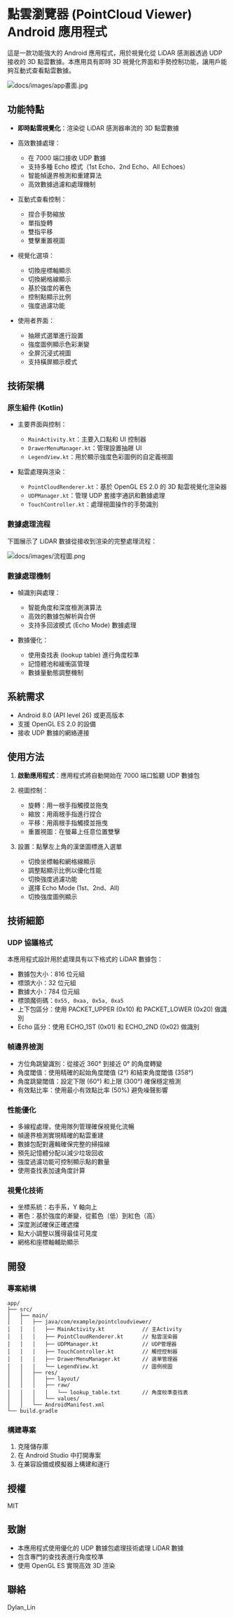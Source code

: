 # 點雲瀏覽器 (PointCloud Viewer) Android 應用程式

這是一款功能強大的 Android 應用程式，用於視覺化從 LiDAR 感測器透過 UDP 接收的 3D 點雲數據。本應用具有即時 3D 視覺化界面和手勢控制功能，讓用戶能夠互動式查看點雲數據。

![docs/images/app畫面.jpg](docs/images/app畫面.jpg)

## 功能特點

- **即時點雲視覺化**：渲染從 LiDAR 感測器串流的 3D 點雲數據

- 高效數據處理：

    - 在 7000 端口接收 UDP 數據
    - 支持多種 Echo 模式（1st Echo、2nd Echo、All Echoes）
    - 智能幀邊界檢測和重建算法
    - 高效數據過濾和處理機制

- 互動式查看控制：

    - 捏合手勢縮放
    - 單指旋轉
    - 雙指平移
    - 雙擊重置視圖

- 視覺化選項：

    - 切換座標軸顯示
    - 切換網格線顯示
    - 基於強度的著色
    - 控制點顯示比例
    - 強度過濾功能

- 使用者界面：

    - 抽屜式選單進行設置
    - 強度圖例顯示色彩漸變
    - 全屏沉浸式視圖
    - 支持橫屏顯示模式

## 技術架構

### 原生組件 (Kotlin)

- 主要界面與控制：

    - `MainActivity.kt`：主要入口點和 UI 控制器
    - `DrawerMenuManager.kt`：管理設置抽屜 UI
    - `LegendView.kt`：用於顯示強度色彩圖例的自定義視圖

- 點雲處理與渲染：

    - `PointCloudRenderer.kt`：基於 OpenGL ES 2.0 的 3D 點雲視覺化渲染器
    - `UDPManager.kt`：管理 UDP 套接字通訊和數據處理
    - `TouchController.kt`：處理視圖操作的手勢識別

### 數據處理流程

下圖展示了 LiDAR 數據從接收到渲染的完整處理流程：

![docs/images/流程圖.png](docs/images/流程圖.png)

### 數據處理機制

- 幀識別與處理：

    - 智能角度和深度檢測演算法
    - 高效的數據包解析與合併
    - 支持多回波模式 (Echo Mode) 數據處理

- 數據優化：

    - 使用查找表 (lookup table) 進行角度校準
    - 記憶體池和緩衝區管理
    - 數據量動態調整機制

## 系統需求

- Android 8.0 (API level 26) 或更高版本
- 支援 OpenGL ES 2.0 的設備
- 接收 UDP 數據的網絡連接

## 使用方法

1. **啟動應用程式**：應用程式將自動開始在 7000 端口監聽 UDP 數據包

2. 視圖控制：

    - 旋轉：用一根手指觸摸並拖曳
    - 縮放：用兩根手指進行捏合
    - 平移：用兩根手指觸摸並拖曳
    - 重置視圖：在螢幕上任意位置雙擊

3. 設置：點擊左上角的漢堡圖標進入選單

    - 切換坐標軸和網格線顯示
    - 調整點顯示比例以優化性能
    - 切換強度過濾功能
    - 選擇 Echo Mode (1st、2nd、All)
    - 切換強度圖例顯示

## 技術細節

### UDP 協議格式

本應用程式設計用於處理具有以下格式的 LiDAR 數據包：

- 數據包大小：816 位元組
- 標頭大小：32 位元組
- 數據大小：784 位元組
- 標頭魔術碼：`0x55, 0xaa, 0x5a, 0xa5`
- 上下包區分：使用 PACKET_UPPER (0x10) 和 PACKET_LOWER (0x20) 做識別
- Echo 區分：使用 ECHO_1ST (0x01) 和 ECHO_2ND (0x02) 做識別

### 幀邊界檢測

- 方位角跳變識別：從接近 360° 到接近 0° 的角度轉變
- 角度閾值：使用精確的起始角度閾值 (2°) 和結束角度閾值 (358°)
- 角度跳變閾值：設定下限 (60°) 和上限 (300°) 確保穩定檢測
- 有效點比率：使用最小有效點比率 (50%) 避免噪聲影響

### 性能優化

- 多線程處理，使用隊列管理確保視覺化流暢
- 幀邊界檢測實現精確的點雲重建
- 數據包配對邏輯確保完整的掃描線
- 預先記憶體分配以減少垃圾回收
- 強度過濾功能可控制顯示點的數量
- 使用查找表加速角度計算

### 視覺化技術

- 坐標系統：右手系，Y 軸向上
- 著色：基於強度的漸變，從藍色（低）到紅色（高）
- 深度測試確保正確遮擋
- 點大小調整以獲得最佳可見度
- 網格和座標軸輔助顯示

## 開發

### 專案結構

```
app/
├── src/
│   ├── main/
│   │   ├── java/com/example/pointcloudviewer/
│   │   │   ├── MainActivity.kt            // 主Activity
│   │   │   ├── PointCloudRenderer.kt      // 點雲渲染器
│   │   │   ├── UDPManager.kt              // UDP管理器
│   │   │   ├── TouchController.kt         // 觸控控制器
│   │   │   ├── DrawerMenuManager.kt       // 選單管理器
│   │   │   └── LegendView.kt              // 圖例視圖
│   │   ├── res/
│   │   │   ├── layout/
│   │   │   ├── raw/
│   │   │   │   └── lookup_table.txt       // 角度校準查找表
│   │   │   └── values/
│   │   └── AndroidManifest.xml
└── build.gradle
```

### 構建專案

1. 克隆儲存庫
2. 在 Android Studio 中打開專案
3. 在兼容設備或模擬器上構建和運行

## 授權

MIT

## 致謝

- 本應用程式使用優化的 UDP 數據包處理技術處理 LiDAR 數據
- 包含專門的查找表進行角度校準
- 使用 OpenGL ES 實現高效 3D 渲染

## 聯絡

Dylan_Lin